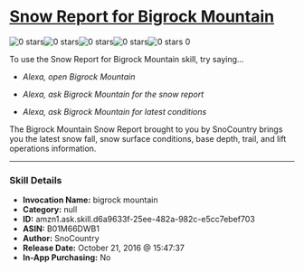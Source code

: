 # [Snow Report for Bigrock Mountain](http://alexa.amazon.com/#skills/amzn1.ask.skill.d6a9633f-25ee-482a-982c-e5cc7ebef703)
![0 stars](../../images/ic_star_border_black_18dp_1x.png)![0 stars](../../images/ic_star_border_black_18dp_1x.png)![0 stars](../../images/ic_star_border_black_18dp_1x.png)![0 stars](../../images/ic_star_border_black_18dp_1x.png)![0 stars](../../images/ic_star_border_black_18dp_1x.png) 0

To use the Snow Report for Bigrock Mountain skill, try saying...

* *Alexa, open Bigrock Mountain*

* *Alexa, ask Bigrock Mountain for the snow report*

* *Alexa, ask Bigrock Mountain for latest conditions*

The Bigrock Mountain Snow Report brought to you by SnoCountry brings you the latest snow fall, snow surface conditions,  base depth, trail, and lift operations information.

***

### Skill Details

* **Invocation Name:** bigrock mountain
* **Category:** null
* **ID:** amzn1.ask.skill.d6a9633f-25ee-482a-982c-e5cc7ebef703
* **ASIN:** B01M66DWB1
* **Author:** SnoCountry
* **Release Date:** October 21, 2016 @ 15:47:37
* **In-App Purchasing:** No
